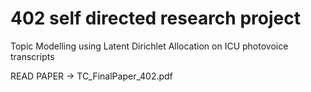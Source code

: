 # 402 self directed research project
Topic Modelling using Latent Dirichlet Allocation on ICU photovoice transcripts  

READ PAPER -> TC_FinalPaper_402.pdf

